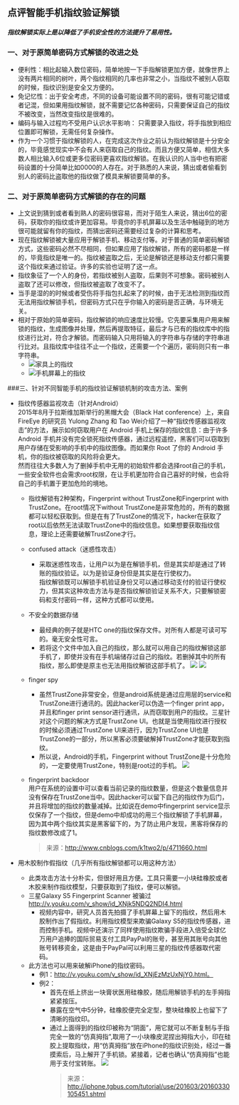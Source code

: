 ## 点评智能手机指纹验证解锁
##### 指纹解锁实际上是以降低了手机安全性的方法提升了易用性。
### 一、对于原简单密码方式解锁的改进之处
+ 便利性：相比起输入数位密码，简单地按一下手指解锁更加方便，就像世界上没有两片相同的树叶，两个指纹相同的几率也非常之小，当指纹不被别人窃取的时候，指纹识别是安全又方便的。
+ 免记忆性：出于安全考虑，不同的设备可能设置不同的密码，很有可能记错或者记混，但如果用指纹解锁，就不需要记忆各种密码，只需要保证自己的指纹不被改变，当然改变指纹是很难的。
+ 编码与输入过程均不受用户认识水平影响： 只需要录入指纹，将手指放到相应位置即可解锁，无需任何复杂操作。
+ 作为一个习惯于指纹解锁的人，在完成这次作业之前认为指纹解锁是十分安全的，毕竟感觉现实中不会有人来窃取自己的指纹。而且方便又简单，相信大多数人相比输入6位或更多位密码更喜欢指纹解锁。在我认识的人当中也有把密码设置的十分简单比如0000的人存在。对于熟悉的人来说，猜出或者偷看到别人的密码比盗取他的指纹做了模具来解锁要简单的多。

### 二、对于原简单密码方式解锁的存在的问题
+  上文说到猜到或者看到熟人的密码很容易，而对于陌生人来说，猜出6位的密码，获取你的指纹或许更加容易。毕竟你的手机屏幕以及生活中触碰到的地方很可能就留有你的指纹，而猜出密码还需要经过复杂的计算和思考。
+  现在指纹解锁被大量应用于解锁手机、移动支付等。对于普通的简单密码解锁方式，这些密码必然不尽相同，但如果应用了指纹解锁，所有的密码都是一样的，毕竟指纹是唯一的。指纹被盗取之后，无论是解锁还是移动支付都只需要这个指纹来通过验证。许多的实验也证明了这一点。 
+ 指纹象征了一个人的身份，若指纹被别人盗取，后果则不可想象。密码被别人盗取了还可以修改，但指纹被盗取了改变不了。
+ 当手是湿的的时候或者受伤将手指包扎起来了的时候，由于无法检测到指纹而无法用指纹解锁手机，但密码方式只在乎你输入的密码是否正确，与环境无关。
+ 相对于原始的简单密码，指纹解锁的响应速度比较慢。它先要采集用户用来解锁的指纹，生成图像并处理，然后再提取特征，最后才与已有的指纹库中的指纹进行比对，符合才解锁。而密码输入只用将输入的字符串与存储的字符串进行比对。且指纹库中往往不止一个指纹，还需要一个个遍历，密码则只有一串字符串。
	+ ![家具上的指纹](https://github.com/Hiri3024/ns/blob/master/2016-2/Zxm/IMG_4235(20170107-181620).jpg=400X600)
	+ ![手机屏幕上的指纹](https://github.com/Hiri3024/ns/blob/master/2016-2/Zxm/IMG_4236(20170107-181538).jpg)   
	
###三、针对不同智能手机的指纹验证解锁机制的攻击方法、案例
+ 指纹传感器监视攻击（针对Android）   
	2015年8月于拉斯维加斯举行的黑帽大会（Black Hat conference）上，来自 FireEye 的研究员 Yulong Zhang 和 Tao Wei介绍了一种“指纹传感器监视攻击”的方法，展示如何窃取用户在 Android 手机上保存的指纹信息：由于许多 Android 手机并没有完全锁死指纹传感器，通过远程遥控，黑客们可以窃取到用户存储在受影响的手机中的指纹图像。而如果你 Root 了你的 Android 手机，你的指纹被窃取的风险将会更大。  
	然而往往大多数人为了删掉手机中无用的初始软件都会选择root自己的手机，一些安全软件也会需求root权限，在让手机更加符合自己喜好的时候，也会将自己的手机置于更加危险的境地。  

	+ 指纹解锁有2种架构，Fingerprint without TrustZone和Fingerprint with TrustZone。在root情况下without TrustZone是非常危险的，所有的数据都可以轻松获取到。但是在有了TrustZone的情况下，hacker在获取了root以后依然无法读取TrustZone中的指纹信息。如果想要获取指纹信息，理论上还需要破解TrustZone才行。
	+ confused attack（迷惑性攻击）  
		+ 采取迷惑性攻击，让用户以为是在解锁手机，但是其实却是通过了转账的指纹验证。以为是验证身份但是其实是在行使权力。   
		指纹解锁既可以解锁手机验证身份又可以通过移动支付的验证行使权力，但其实这种攻击方法与是否指纹解锁验证关系不大，只要解锁密码和支付密码一样，这种方式都可以使用。
	+ 不安全的数据存储  
		+ 最经典的例子就是HTC one的指纹保存文件。对所有人都是可读可写的。毫无安全性可言。
		+ 若将这个文件中加入自己的指纹，那么就可以用自己的指纹解锁这部手机了，即使并没有在手机端储存过自己的指纹。若删掉其中的所有指纹，那么即使是原主也无法用指纹解锁这部手机了。
	![](http://images0.cnblogs.com/blog2015/640760/201508/071841020028385.png)
![](http://images0.cnblogs.com/blog2015/640760/201508/071841189877229.png)
	+ finger spy  
		+  虽然TrustZone非常安全，但是android系统是通过应用层的service和TrustZone进行通讯的。因此hacker可以伪造一个finger print app，并且和finger print sensor进行通讯，从而窃取到用户的指纹。三星针对这个问题的解决方式是TrustZone UI。也就是当使用指纹进行授权的时候必须通过TrustZone UI来进行，因为TrustZone UI也是TrustZone的一部分，所以黑客必须要破解掉TrustZone才能获取到指纹。
		+  所以说，Android的手机，Fingerprint without TrustZone是十分危险的，一定要使用TrustZone，特别是root过的手机。
		 ![](http://images0.cnblogs.com/blog2015/640760/201508/071841402848057.png)
	+ fingerprint backdoor  
			用户在系统的设置中可以查看当前记录的指纹数量，但是这个数量信息并没有保存在TrustZone当中。因此hacker可以留下自己的指纹作为后门，并且将增加的指纹的数量减掉。比如说在demo中fingerprint service显示仅保存了一个指纹，但是demo中却成功的用三个指纹解锁了手机屏幕，因为其中两个指纹其实是黑客留下的，为了防止用户发现，黑客将保存的指纹数修改成了1。

		> 来源：http://www.cnblogs.com/k1two2/p/4711660.html
+ 用木胶制作假指纹（几乎所有指纹解锁都可以用这种方法）
	+ 此类攻击方法十分朴实，但很好用且方便。工具只需要一小块硅橡胶或者木胶来制作指纹模型，只要获取到了指纹，便可以解锁。
	+ 三星Galaxy S5 Fingerprint Scanner 被骗过
		 http://v.youku.com/v_show/id_XNjk5NDQ2NDI4.html  
		+ 视频内容中，研究人员首先拍摄了手机屏幕上留下的指纹，然后用木胶制作出了假指纹。利用指纹模型来欺骗Galaxy S5的指纹传感器，进而控制手机。视频中还演示了同样使用指纹欺骗手段进入倍受全球亿万用户追捧的国际贸易支付工具PayPal的账号，甚至用其账号向其他账号转移资金，这是由于PayPal可以利用三星的指纹传感器取代密码。
	+ 此方法也可以用来破解iPhone的指纹密码。   
		+ 例1：http://v.youku.com/v_show/id_XNjEzMzUxNjY0.html。   
		+ 例2：
			+ 首先在纸上挤出一块膏状医用硅橡胶，随后用解锁手机的左手拇指紧紧按压。
			+ 暴露在空气中5分钟，硅橡胶便完全定型，整块硅橡胶上也留下了清晰的指纹印。
			+ 通过上面得到的指纹印被称为“阴面”，用它就可以不断复制与手指完全一致的“仿真拇指”,取用了一小块橡皮泥捏出拇指大小，印在硅胶上提取指纹，用“仿真拇指”放在iPhone的指纹识别处，经过一番摸索后，马上解开了手机锁。紧接着，记者也确认“仿真拇指”也能用于支付宝转账。
	 ![](http://img2.tgbusdata.cn/v2/thumb/jpg/RTc4RCw1ODAsMTAwLDQsMywxLC0xLDAscms1MCw2MS4xNTIuMjQyLjEx/u/iphone.tgbus.com/UploadFiles/201603/2016033010561595.gif)  
				> 来源：http://iphone.tgbus.com/tutorial/use/201603/20160330105451.shtml      
	    
	
